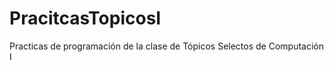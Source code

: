 PracitcasTopicosI
=================

Practicas de programación de la clase de Tópicos Selectos de Computación I
